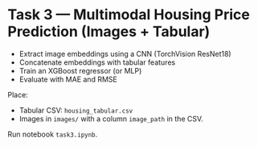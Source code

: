 # Task 3 — Multimodal Housing Price Prediction (Images + Tabular)

- Extract image embeddings using a CNN (TorchVision ResNet18)
- Concatenate embeddings with tabular features
- Train an XGBoost regressor (or MLP)
- Evaluate with MAE and RMSE

Place:
- Tabular CSV: `housing_tabular.csv`
- Images in `images/` with a column `image_path` in the CSV.

Run notebook `task3.ipynb`.
